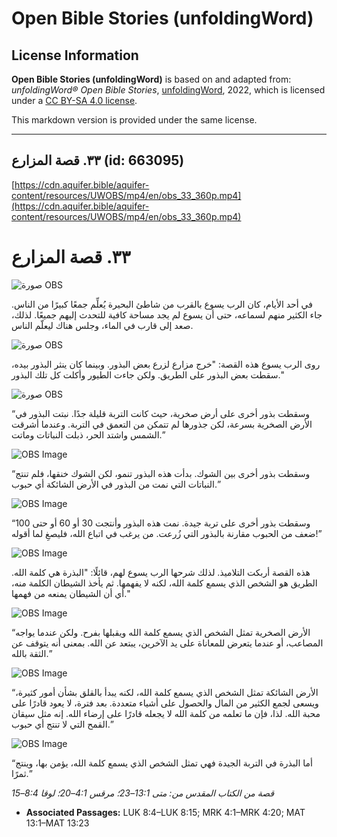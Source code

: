# Open Bible Stories (unfoldingWord)

## License Information

**Open Bible Stories (unfoldingWord)** is based on and adapted from: _unfoldingWord® Open Bible Stories_, [unfoldingWord](https://unfoldingword.org/utw), 2022, which is licensed under a [CC BY-SA 4.0 license](https://creativecommons.org/licenses/by-sa/4.0/legalcode.en).

This markdown version is provided under the same license.



--------------------------------

## ٣٣. قصة المزارع (id: 663095)

[https://cdn.aquifer.bible/aquifer-content/resources/UWOBS/mp4/en/obs_33_360p.mp4](https://cdn.aquifer.bible/aquifer-content/resources/UWOBS/mp4/en/obs_33_360p.mp4)

٣٣. قصة المزارع
===============

![صورة OBS](https://cdn.aquifer.bible/aquifer-content/resources/UWOBS/jpg/360px/obs-en-33-01.jpg)

في أحد الأيام، كان الرب يسوع بالقرب من شاطئ البحيرة يُعلِّم جمعًا كبيرًا من الناس. جاء الكثير منهم لسماعه، حتى أن يسوع لم يجد مساحة كافية للتحدث إليهم جميعًا. لذلك، صعد إلى قارب في الماء، وجلس هناك ليعلّم الناس.

![صورة OBS](https://cdn.aquifer.bible/aquifer-content/resources/UWOBS/jpg/360px/obs-en-33-02.jpg)

روى الرب يسوع هذه القصة: "خرج مزارع لزرع بعض البذور. وبينما كان ينثر البذور بيده، سقطت بعض البذور على الطريق. ولكن جاءت الطيور وأكلت كل تلك البذور."

![صورة OBS](https://cdn.aquifer.bible/aquifer-content/resources/UWOBS/jpg/360px/obs-en-33-03.jpg)

“وسقطت بذور أخرى على أرض صخرية، حيث كانت التربة قليلة جدًا. نبتت البذور في الأرض الصخرية بسرعة، لكن جذورها لم تتمكن من التعمق في التربة. وعندما أشرقت الشمس واشتد الحر، ذبلت النباتات وماتت.”

![OBS Image](https://cdn.aquifer.bible/aquifer-content/resources/UWOBS/jpg/360px/obs-en-33-04.jpg)

“وسقطت بذور أخرى بين الشوك. بدأت هذه البذور تنمو، لكن الشوك خنقها، فلم تنتج النباتات التي نمت من البذور في الأرض الشائكة أي حبوب.”

![OBS Image](https://cdn.aquifer.bible/aquifer-content/resources/UWOBS/jpg/360px/obs-en-33-05.jpg)

“وسقطت بذور أخرى على تربة جيدة. نمت هذه البذور وأنتجت 30 أو 60 أو حتى 100 ضعف من الحبوب مقارنة بالبذور التي زُرعت. من يرغب في اتباع الله، فليصغِ لما أقوله!”

![OBS Image](https://cdn.aquifer.bible/aquifer-content/resources/UWOBS/jpg/360px/obs-en-33-06.jpg)

هذه القصة أربكت التلاميذ. لذلك شرحها الرب يسوع لهم، قائلًا: "البذرة هي كلمة الله. الطريق هو الشخص الذي يسمع كلمة الله، لكنه لا يفهمها. ثم يأخذ الشيطان الكلمة منه، أي أن الشيطان يمنعه من فهمها."

![OBS Image](https://cdn.aquifer.bible/aquifer-content/resources/UWOBS/jpg/360px/obs-en-33-07.jpg)

“الأرض الصخرية تمثل الشخص الذي يسمع كلمة الله ويقبلها بفرح. ولكن عندما يواجه المصاعب، أو عندما يتعرض للمعاناة على يد الآخرين، يبتعد عن الله. بمعنى أنه يتوقف عن الثقة بالله.”

![OBS Image](https://cdn.aquifer.bible/aquifer-content/resources/UWOBS/jpg/360px/obs-en-33-08.jpg)

“الأرض الشائكة تمثل الشخص الذي يسمع كلمة الله، لكنه يبدأ بالقلق بشأن أمور كثيرة، ويسعى لجمع الكثير من المال والحصول على أشياء متعددة. بعد فترة، لا يعود قادرًا على محبة الله. لذا، فإن ما تعلمه من كلمة الله لا يجعله قادرًا على إرضاء الله. إنه مثل سيقان القمح التي لا تنتج أي حبوب.”

![OBS Image](https://cdn.aquifer.bible/aquifer-content/resources/UWOBS/jpg/360px/obs-en-33-09.jpg)

“أما البذرة في التربة الجيدة فهي تمثل الشخص الذي يسمع كلمة الله، يؤمن بها، وينتج ثمرًا.”

*قصة من الكتاب المقدس من: متى 13:1–23؛ مرقس 4:1–20؛ لوقا 8:4–15*

* **Associated Passages:** LUK 8:4–LUK 8:15; MRK 4:1–MRK 4:20; MAT 13:1–MAT 13:23

